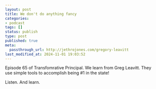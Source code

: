 ```yaml
---
layout: post
title: We don't do anything fancy
categories:
- podcast
tags: []
status: publish
type: post
published: true
meta:
  passthrough_url: http://jethrojones.com/gregory-leavitt
last_modified_at: 2024-11-01 19:03:52
---
```


Episode 65 of Transfomrative Principal. We learn from Greg Leavitt. They use simple tools to accomplish being #1 in the state!


Listen. And learn.

